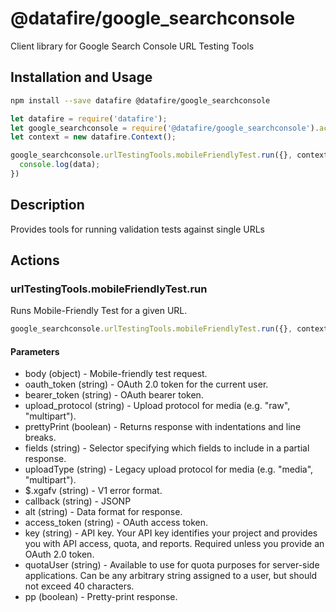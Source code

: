 # @datafire/google_searchconsole

Client library for Google Search Console URL Testing Tools

## Installation and Usage
```bash
npm install --save datafire @datafire/google_searchconsole
```

```js
let datafire = require('datafire');
let google_searchconsole = require('@datafire/google_searchconsole').actions;
let context = new datafire.Context();

google_searchconsole.urlTestingTools.mobileFriendlyTest.run({}, context).then(data => {
  console.log(data);
})
```

## Description
Provides tools for running validation tests against single URLs

## Actions
### urlTestingTools.mobileFriendlyTest.run
Runs Mobile-Friendly Test for a given URL.


```js
google_searchconsole.urlTestingTools.mobileFriendlyTest.run({}, context)
```

#### Parameters
* body (object) - Mobile-friendly test request.
* oauth_token (string) - OAuth 2.0 token for the current user.
* bearer_token (string) - OAuth bearer token.
* upload_protocol (string) - Upload protocol for media (e.g. "raw", "multipart").
* prettyPrint (boolean) - Returns response with indentations and line breaks.
* fields (string) - Selector specifying which fields to include in a partial response.
* uploadType (string) - Legacy upload protocol for media (e.g. "media", "multipart").
* $.xgafv (string) - V1 error format.
* callback (string) - JSONP
* alt (string) - Data format for response.
* access_token (string) - OAuth access token.
* key (string) - API key. Your API key identifies your project and provides you with API access, quota, and reports. Required unless you provide an OAuth 2.0 token.
* quotaUser (string) - Available to use for quota purposes for server-side applications. Can be any arbitrary string assigned to a user, but should not exceed 40 characters.
* pp (boolean) - Pretty-print response.

